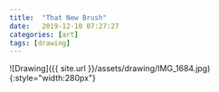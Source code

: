 ```yaml
---
title:  "That New Brush"
date:   2019-12-10 07:27:27
categories: [art]
tags: [drawing]
---
```


![Drawing]({{ site.url }}/assets/drawing/IMG_1684.jpg){:style="width:280px"}
